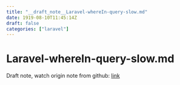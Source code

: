 ```yaml
---
title: "__draft_note__Laravel-whereIn-query-slow.md"
date: 1919-08-10T11:45:14Z
draft: false
categories: ["laravel"]
---
```


# Laravel-whereIn-query-slow.md

Draft note, watch origin note from github: [link](https://github.com/tinghaolai/just-random-note/blob/master/laravel/Laravel-whereIn-query-slow.md)